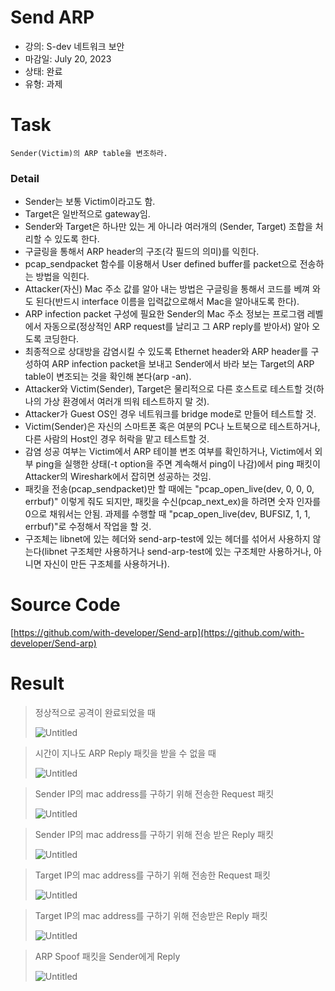 # Send ARP

- 강의: S-dev 네트워크 보안<br>
- 마감일: July 20, 2023<br>
- 상태: 완료<br>
- 유형: 과제

# Task
```
Sender(Victim)의 ARP table을 변조하라.
```

### Detail

- Sender는 보통 Victim이라고도 함.
- Target은 일반적으로 gateway임.
- Sender와 Target은 하나만 있는 게 아니라 여러개의 (Sender, Target) 조합을 처리할 수 있도록 한다.
- 구글링을 통해서 ARP header의 구조(각 필드의 의미)를 익힌다.
- pcap_sendpacket 함수를 이용해서 User defined buffer를 packet으로 전송하는 방법을 익힌다.
- Attacker(자신) Mac 주소 값를 알아 내는 방법은 구글링을 통해서 코드를 베껴 와도 된다(반드시 interface 이름을 입력값으로해서 Mac을 알아내도록 한다).
- ARP infection packet 구성에 필요한 Sender의 Mac 주소 정보는 프로그램 레벨에서 자동으로(정상적인 ARP request를 날리고 그 ARP reply를 받아서) 알아 오도록 코딩한다.
- 최종적으로 상대방을 감염시킬 수 있도록 Ethernet header와 ARP header를 구성하여 ARP infection packet을 보내고 Sender에서 바라 보는 Target의 ARP table이 변조되는 것을 확인해 본다(arp -an).
- Attacker와 Victim(Sender), Target은 물리적으로 다른 호스트로 테스트할 것(하나의 가상 환경에서 여러개 띄워 테스트하지 말 것).
- Attacker가 Guest OS인 경우 네트워크를 bridge mode로 만들어 테스트할 것.
- Victim(Sender)은 자신의 스마트폰 혹은 여분의 PC나 노트북으로 테스트하거나, 다른 사람의 Host인 경우 허락을 맡고 테스트할 것.
- 감염 성공 여부는 Victim에서 ARP 테이블 변조 여부를 확인하거나, Victim에서 외부 ping을 실행한 상태(-t option을 주면 계속해서 ping이 나감)에서 ping 패킷이 Attacker의 Wireshark에서 잡히면 성공하는 것임.
- 패킷을 전송(pcap_sendpacket)만 할 때에는 "pcap_open_live(dev, 0, 0, 0, errbuf)" 이렇게 줘도 되지만, 패킷을 수신(pcap_next_ex)을 하려면 숫자 인자를 0으로 채워서는 안됨. 과제를 수행할 때 "pcap_open_live(dev, BUFSIZ, 1, 1, errbuf)"로 수정해서 작업을 할 것.
- 구조체는 libnet에 있는 헤더와 send-arp-test에 있는 헤더를 섞어서 사용하지 않는다(libnet 구조체만 사용하거나 send-arp-test에 있는 구조체만 사용하거나, 아니면 자신이 만든 구조체를 사용하거나).

# Source Code

[https://github.com/with-developer/Send-arp](https://github.com/with-developer/Send-arp)

# Result

> 정상적으로 공격이 완료되었을 때
> 
> 
> ![Untitled](https://concise-egg-c3d.notion.site/image/https%3A%2F%2Fs3-us-west-2.amazonaws.com%2Fsecure.notion-static.com%2Fb6b2664b-8804-493b-bf4f-34bb638cd5ad%2FUntitled.png?id=50d4ba0a-f338-4a7b-a819-bc59ce286d89&table=block&spaceId=cdedcb90-4171-4218-866c-2193f2353645&width=960&userId=&cache=v2)
> 

> 시간이 지나도 ARP Reply 패킷을 받을 수 없을 때
> 
> 
> ![Untitled](https://concise-egg-c3d.notion.site/image/https%3A%2F%2Fs3-us-west-2.amazonaws.com%2Fsecure.notion-static.com%2F51ef6318-5bdd-4eb9-a9a7-f4710da581d9%2FUntitled.png?id=fb22a642-8b06-4dc4-b39c-06c4cab9c49a&table=block&spaceId=cdedcb90-4171-4218-866c-2193f2353645&width=950&userId=&cache=v2)
> 

> Sender IP의 mac address를 구하기 위해 전송한 Request 패킷
> 
> 
> ![Untitled](https://concise-egg-c3d.notion.site/image/https%3A%2F%2Fs3-us-west-2.amazonaws.com%2Fsecure.notion-static.com%2Fd0b7b6f3-6aad-4e1e-bc5c-ba096985072d%2FUntitled.png?id=a23175d2-9e33-468c-be0b-53815433623b&table=block&spaceId=cdedcb90-4171-4218-866c-2193f2353645&width=2000&userId=&cache=v2)
> 

> Sender IP의 mac address를 구하기 위해 전송 받은 Reply 패킷
> 
> 
> ![Untitled](https://concise-egg-c3d.notion.site/image/https%3A%2F%2Fs3-us-west-2.amazonaws.com%2Fsecure.notion-static.com%2F06071c2c-8dbf-4c18-b0e6-bb825118b432%2FUntitled.png?id=5a49c109-66f2-4221-b5ba-782aa55af915&table=block&spaceId=cdedcb90-4171-4218-866c-2193f2353645&width=2000&userId=&cache=v2)
> 

> Target IP의 mac address를 구하기 위해 전송한 Request 패킷
> 
> 
> ![Untitled](https://concise-egg-c3d.notion.site/image/https%3A%2F%2Fs3-us-west-2.amazonaws.com%2Fsecure.notion-static.com%2Fac58c268-97c3-49e1-a09a-9cc3f8f344c2%2FUntitled.png?id=516cfc1e-c704-4e68-ba88-8935e60b6521&table=block&spaceId=cdedcb90-4171-4218-866c-2193f2353645&width=2000&userId=&cache=v2)
> 

> Target IP의 mac address를 구하기 위해 전송받은 Reply 패킷
> 
> 
> ![Untitled](https://concise-egg-c3d.notion.site/image/https%3A%2F%2Fs3-us-west-2.amazonaws.com%2Fsecure.notion-static.com%2Fa1676c6e-a7c1-4c8f-8a7c-e0811a11c94e%2FUntitled.png?id=91a1901f-c27d-43fc-a1e9-f13cec24720d&table=block&spaceId=cdedcb90-4171-4218-866c-2193f2353645&width=2000&userId=&cache=v2)
> 

> ARP Spoof 패킷을 Sender에게 Reply
> 
> 
> ![Untitled](https://concise-egg-c3d.notion.site/image/https%3A%2F%2Fs3-us-west-2.amazonaws.com%2Fsecure.notion-static.com%2F3914694b-c3b8-4c40-9643-7fe36f0bb099%2FUntitled.png?id=5742cc44-3b32-4d6b-876d-e959fb584668&table=block&spaceId=cdedcb90-4171-4218-866c-2193f2353645&width=2000&userId=&cache=v2)
>
